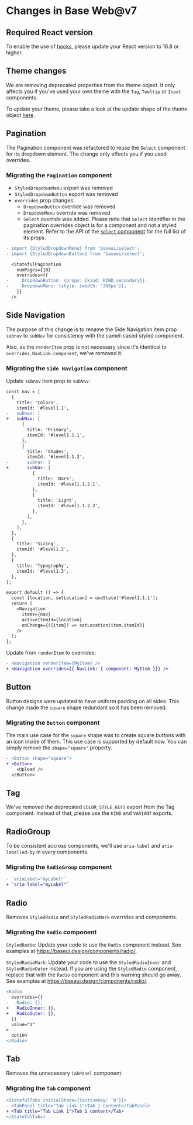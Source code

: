 # Changes in Base Web@v7

## Required React version

To enable the use of [hooks](https://reactjs.org/docs/hooks-intro.html), please update your React version to 16.8 or higher.

## Theme changes

We are removing deprecated properties from the theme object. It only affects you if you've used your own theme
with the `Tag`, `Tooltip` or `Input` components.

To update your theme, please take a look at the update shape of the theme object [here](https://baseweb.design/theming/custom-themes/#the-shape-of-the-theme-file).

## Pagination

The Pagination component was refactored to reuse the `Select` component for its dropdown element. The change only effects you if you used overrides.

### Migrating the `Pagination` component

- `StyledDropdownMenu` export was removed
- `StyledDropdownButton` export was removed
- `overrides` prop changes:
  - `DropdownButton` override was removed
  - `DropdownMenu` override was removed
  - `Select` override was added. Please note that `Select` identifier in the pagination overrides object is for a component and not a styled element. Refer to the API of the [`Select` component](https://baseweb.design/components/select/) for the full list of its props.

```diff
- import {StyledDropdownMenu} from 'baseui/select';
- import {StyledDropdownButton} from 'baseui/select';

  <StatefulPagination
    numPages={10}
    overrides={{
-     DropdownButton: {props: {kind: KIND.secondary}},
-     DropdownMenu: {style: {width: '300px'}},
    }}
  />
```

## Side Navigation

The purpose of this change is to rename the Side Navigation item prop `subnav` to `subNav` for consistency with the camel-cased styled component.

Also, as the `renderItem` prop is not necessary since it's identical to `overrides.NavLink.component`, we've removed it.

### Migrating the `Side Navigation` component

Update `subnav` item prop to `subNav`:

```diff
const nav = [
  {
    title: 'Colors',
    itemId: '#level1.1',
-   subnav: [
+   subNav: [
      {
        title: 'Primary',
        itemId: '#level1.1.1',
      },
      {
        title: 'Shades',
        itemId: '#level1.1.2',
-       subnav: [
+       subNav: [
          {
            title: 'Dark',
            itemId: '#level1.1.2.1',
          },
          {
            title: 'Light',
            itemId: '#level1.1.2.2',
          },
        ],
      },
    ],
  },
  {
    title: 'Sizing',
    itemId: '#level1.2',
  },
  {
    title: 'Typography',
    itemId: '#level1.3',
  },
];

export default () => {
  const [location, setLocation] = useState('#level1.1.1');
  return (
    <Navigation
      items={nav}
      activeItemId={location}
      onChange={({item}) => setLocation(item.itemId)}
    />
  );
};
```

Update from `renderItem` to overrides:

```diff
- <Navigation renderItem={MyItem} />
+ <Navigation overrides={{ NavLink: { component: MyItem }}} />
```

## Button

Button designs were updated to have uniform padding on all sides.
This change made the `square` shape redundant so it has been removed.

### Migrating the `Button` component

The main use case for the `square` shape was to create square buttons with an icon inside of them.
This use case is supported by default now.
You can simply remove the `shape="square"` property.

```diff
- <Button shape="square">
+ <Button>
    <Upload />
  </Button>
```

## Tag

We've removed the deprecated `COLOR_STYLE_KEYS` export from the Tag component. Instead of that, please use the `KIND` and `VARIANT` exports.

## RadioGroup

To be consistent accross components, we'll use `aria-label` and `aria-labelled-by` in every components.

### Migrating the `RadioGroup` component

```diff
- `ariaLabel="myLabel"`
+ `aria-label="myLabel"`
```

## Radio

Removes `StyledRadio` and `StyledRadioMark` overrides and components.

### Migrating the `Radio` component

`StyledRadio`: Update your code to use the `Radio` component instead. See examples at https://baseui.design/components/radio/.

`StyledRadioMark`: Update your code to use the `StyledRadioInner` and `StyledRadioOuter` instead. If you
are using the `StyledRadio` component, replace that with the `Radio` component and this warning
should go away. See examples at https://baseui.design/components/radio/.

```diff
<Radio
  overrides={{
-   Radio: {},
+   RadioInner: {},
+   RadioOuter: {},
  }}
  value="1"
>
  option
</Radio>
```

## Tab

Removes the unnecessary `TabPanel` component.

### Migrating the `Tab` component

```diff
<StatefulTabs initialState={{activeKey: '0'}}>
- <TabPanel title="Tab Link 1">Tab 1 content</TabPanel>
+ <Tab title="Tab Link 1">Tab 1 content</Tab>
</StatefulTabs>
```
